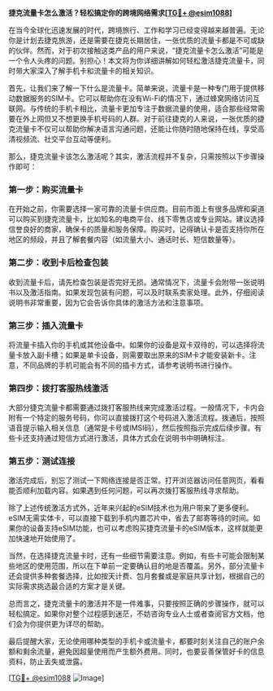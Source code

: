 **捷克流量卡怎么激活？轻松搞定你的跨境网络需求[[TG💪+ @esim1088](https://t.me/s/esim1088)]**

在当今全球化迅速发展的时代，跨境旅行、工作和学习已经变得越来越普遍。无论你是计划去捷克旅游，还是需要在捷克长期居住，一张优质的流量卡都是不可或缺的伙伴。然而，对于初次接触这类产品的用户来说，“捷克流量卡怎么激活”可能是一个令人头疼的问题。别担心！本文将为你详细讲解如何轻松激活捷克流量卡，同时带大家深入了解手机卡和流量卡的相关知识。

首先，让我们来了解一下什么是流量卡。简单来说，流量卡是一种专门用于提供移动数据服务的SIM卡。它可以帮助你在没有Wi-Fi的情况下，通过蜂窝网络访问互联网。与传统的手机卡相比，流量卡更加专注于数据流量的使用，适合那些经常需要在外上网但又不想更换手机号码的人群。对于前往捷克的人来说，一张优质的捷克流量卡不仅可以帮助你解决语言沟通问题，还能让你随时随地保持在线，享受高清视频流、社交平台互动等便利。

那么，捷克流量卡该怎么激活呢？其实，激活流程并不复杂，只需按照以下步骤操作即可：

### **第一步：购买流量卡**
在开始之前，你需要选择一家可靠的流量卡供应商。目前市面上有很多品牌和渠道可以购买到捷克流量卡，比如知名的电商平台、线下零售店或专业网站。建议选择信誉良好的商家，确保卡的质量和服务保障。购买时，记得确认卡是否支持你所在地区的频段，并且了解套餐内容（如流量大小、通话时长、短信数量等）。

### **第二步：收到卡后检查包装**
收到流量卡后，请先检查包装是否完好无损。通常情况下，流量卡会附带一张说明书以及激活指南。如果发现包装有问题，可以及时联系卖家处理。此外，仔细阅读说明书非常重要，因为它会告诉你具体的激活方法和注意事项。

### **第三步：插入流量卡**
将流量卡插入你的手机或其他设备中。如果你的设备是双卡双待的，可以选择将流量卡放入副卡槽；如果是单卡设备，则需要取出原来的SIM卡才能安装新卡。注意，不同品牌的手机可能会有不同的插卡方式，请参考说明书进行操作。

### **第四步：拨打客服热线激活**
大部分捷克流量卡都需要通过拨打客服热线来完成激活过程。一般情况下，卡内会附有一个特定的服务号码，你可以直接拨打这个号码进入激活流程。拨通后，按照语音提示输入相关信息（通常是卡号或IMSI码），然后按照指示完成后续步骤。有些卡还支持通过短信方式进行激活，具体方式会在说明书中明确标注。

### **第五步：测试连接**
激活完成后，别忘了测试一下网络连接是否正常。打开浏览器访问任意网页，看看能否顺利加载内容。如果遇到任何问题，可以再次拨打客服热线寻求帮助。

除了上述传统激活方式外，近年来兴起的eSIM技术也为用户带来了更多便利。eSIM无需实体卡，可以直接下载到手机内置芯片中，省去了邮寄等待的时间。如果你的设备支持eSIM功能，也可以考虑购买捷克流量卡的eSIM版本，这样就能更加快速地开始使用了。

当然，在选择捷克流量卡时，还有一些细节需要注意。例如，有些卡可能会限制某些地区的使用范围，所以在下单前一定要确认目的地是否覆盖。另外，部分流量卡还会提供多种套餐选择，比如按天计费、包月套餐或是家庭共享计划，根据自己的实际需求挑选最合适的方案才是关键。

总而言之，捷克流量卡的激活并不是一件难事，只要按照正确的步骤操作，就可以轻松搞定。如果你对整个过程感到迷茫，不妨咨询专业人士或者查阅官方文档，他们会为你提供更为详尽的帮助。

最后提醒大家，无论使用哪种类型的手机卡或流量卡，都要时刻关注自己的账户余额和剩余流量，避免因超量使用而产生额外费用。同时，也要妥善保管好卡的信息资料，防止丢失或泄露。

[[TG💪+ @esim1088](https://t.me/s/esim1088) ![Image](https://i.postimg.cc/4NQfJmqS/Snipaste-2025-05-13-00-14-12.png)]